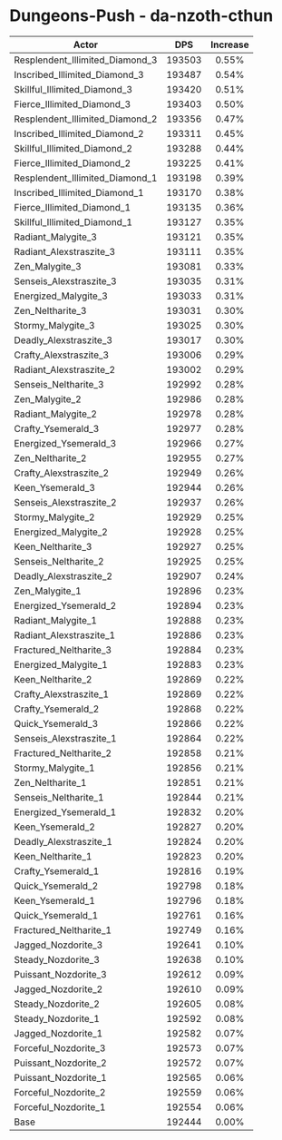 # Dungeons-Push - da-nzoth-cthun
| Actor | DPS | Increase |
|---|:---:|:---:|
|Resplendent_Illimited_Diamond_3|193503|0.55%|
|Inscribed_Illimited_Diamond_3|193487|0.54%|
|Skillful_Illimited_Diamond_3|193420|0.51%|
|Fierce_Illimited_Diamond_3|193403|0.50%|
|Resplendent_Illimited_Diamond_2|193356|0.47%|
|Inscribed_Illimited_Diamond_2|193311|0.45%|
|Skillful_Illimited_Diamond_2|193288|0.44%|
|Fierce_Illimited_Diamond_2|193225|0.41%|
|Resplendent_Illimited_Diamond_1|193198|0.39%|
|Inscribed_Illimited_Diamond_1|193170|0.38%|
|Fierce_Illimited_Diamond_1|193135|0.36%|
|Skillful_Illimited_Diamond_1|193127|0.35%|
|Radiant_Malygite_3|193121|0.35%|
|Radiant_Alexstraszite_3|193111|0.35%|
|Zen_Malygite_3|193081|0.33%|
|Senseis_Alexstraszite_3|193035|0.31%|
|Energized_Malygite_3|193033|0.31%|
|Zen_Neltharite_3|193031|0.30%|
|Stormy_Malygite_3|193025|0.30%|
|Deadly_Alexstraszite_3|193017|0.30%|
|Crafty_Alexstraszite_3|193006|0.29%|
|Radiant_Alexstraszite_2|193002|0.29%|
|Senseis_Neltharite_3|192992|0.28%|
|Zen_Malygite_2|192986|0.28%|
|Radiant_Malygite_2|192978|0.28%|
|Crafty_Ysemerald_3|192977|0.28%|
|Energized_Ysemerald_3|192966|0.27%|
|Zen_Neltharite_2|192955|0.27%|
|Crafty_Alexstraszite_2|192949|0.26%|
|Keen_Ysemerald_3|192944|0.26%|
|Senseis_Alexstraszite_2|192937|0.26%|
|Stormy_Malygite_2|192929|0.25%|
|Energized_Malygite_2|192928|0.25%|
|Keen_Neltharite_3|192927|0.25%|
|Senseis_Neltharite_2|192925|0.25%|
|Deadly_Alexstraszite_2|192907|0.24%|
|Zen_Malygite_1|192896|0.23%|
|Energized_Ysemerald_2|192894|0.23%|
|Radiant_Malygite_1|192888|0.23%|
|Radiant_Alexstraszite_1|192886|0.23%|
|Fractured_Neltharite_3|192884|0.23%|
|Energized_Malygite_1|192883|0.23%|
|Keen_Neltharite_2|192869|0.22%|
|Crafty_Alexstraszite_1|192869|0.22%|
|Crafty_Ysemerald_2|192868|0.22%|
|Quick_Ysemerald_3|192866|0.22%|
|Senseis_Alexstraszite_1|192864|0.22%|
|Fractured_Neltharite_2|192858|0.21%|
|Stormy_Malygite_1|192856|0.21%|
|Zen_Neltharite_1|192851|0.21%|
|Senseis_Neltharite_1|192844|0.21%|
|Energized_Ysemerald_1|192832|0.20%|
|Keen_Ysemerald_2|192827|0.20%|
|Deadly_Alexstraszite_1|192824|0.20%|
|Keen_Neltharite_1|192823|0.20%|
|Crafty_Ysemerald_1|192816|0.19%|
|Quick_Ysemerald_2|192798|0.18%|
|Keen_Ysemerald_1|192796|0.18%|
|Quick_Ysemerald_1|192761|0.16%|
|Fractured_Neltharite_1|192749|0.16%|
|Jagged_Nozdorite_3|192641|0.10%|
|Steady_Nozdorite_3|192638|0.10%|
|Puissant_Nozdorite_3|192612|0.09%|
|Jagged_Nozdorite_2|192610|0.09%|
|Steady_Nozdorite_2|192605|0.08%|
|Steady_Nozdorite_1|192592|0.08%|
|Jagged_Nozdorite_1|192582|0.07%|
|Forceful_Nozdorite_3|192573|0.07%|
|Puissant_Nozdorite_2|192572|0.07%|
|Puissant_Nozdorite_1|192565|0.06%|
|Forceful_Nozdorite_2|192559|0.06%|
|Forceful_Nozdorite_1|192554|0.06%|
|Base|192444|0.00%|
